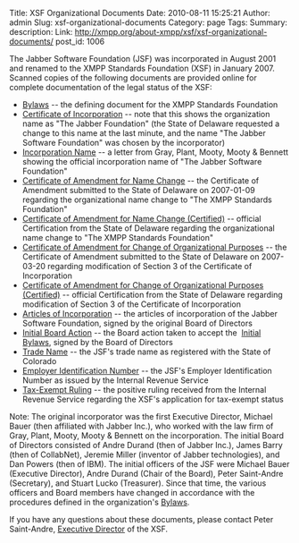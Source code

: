 Title: XSF Organizational Documents
Date: 2010-08-11 15:25:21
Author: admin
Slug: xsf-organizational-documents
Category: page
Tags: 
Summary: description:
Link: http://xmpp.org/about-xmpp/xsf/xsf-organizational-documents/
post_id: 1006


The Jabber Software Foundation (JSF) was incorporated in August 2001 and renamed to the XMPP Standards Foundation (XSF) in 
January 2007. Scanned copies of the following documents are provided online for complete documentation of the legal status of 
the XSF:

* [Bylaws](/pages/xsf-bylaws.html) -- the defining document for the XMPP Standards Foundation 
* [Certificate of Incorporation](/xsf/docs/JSF-Certificate-Of-Incorporation.pdf) -- note that this shows the organization 
name as "The Jabber Foundation" (the State of Delaware requested a change to this name at the last minute, and the name 
"The Jabber Software Foundation" was chosen by the incorporator) 
* [Incorporation Name](/xsf/docs/JSF-Incorporation-Name.pdf) -- a letter from Gray, Plant, Mooty, Mooty & Bennett showing 
the official incorporation name of "The Jabber Software Foundation" 
* [Certificate of Amendment for Name Change](/xsf/docs/XSF-Certificate-Of-Amendment-Name.pdf) -- the Certificate of Amendment 
submitted to the State of Delaware on 2007-01-09 regarding the organizational name change to "The XMPP Standards Foundation" 
* [Certificate of Amendment for Name Change (Certified)](/xsf/docs/XSF-Certificate-Of-Amendment-Name-Certified.pdf) -- 
official Certification from the State of Delaware regarding the organizational name change to "The XMPP Standards Foundation" 
* [Certificate of Amendment for Change of Organizational Purposes](/xsf/docs/XSF-Certificate-Of-Amendment-Purposes.pdf) -- 
the Certificate of Amendment submitted to the State of Delaware on 2007-03-20 regarding modification of Section 3 of the 
Certificate of Incorporation 
* [Certificate of Amendment for Change of Organizational Purposes (Certified)](/xsf/docs/XSF-Certificate-Of-Amendment-Purposes-Certified.pdf) -- 
official Certification from the State of Delaware regarding modification of Section 3 of the Certificate of Incorporation 
* [Articles of Incorporation](/xsf/docs/JSF-Articles-Of-Incorporation.pdf) -- the articles of incorporation of the Jabber Software 
Foundation, signed by the original Board of Directors 
* [Initial Board Action](/xsf/docs/JSF-Initial-Board-Action.pdf) -- the Board action taken to accept the 
[Initial Bylaws](http://xmpp.org/xsf/docs/JSF-Initial-Bylaws.pdf), signed by the Board of Directors 
* [Trade Name](/xsf/docs/JSF-Trade-Name.pdf) -- the JSF's trade name as registered with the State of Colorado 
* [Employer Identification Number](/xsf/docs/JSF-EIN.pdf) -- the JSF's Employer Identification Number as issued by the Internal 
Revenue Service 
* [Tax-Exempt Ruling](/xsf/docs/XSF-Tax-Exempt-Ruling-2007.pdf) -- the positive ruling received from the Internal Revenue Service 
regarding the XSF's application for tax-exempt status

Note: The original incorporator was the first Executive Director, Michael Bauer (then affiliated with Jabber Inc.), who 
worked with the law firm of Gray, Plant, Mooty, Mooty & Bennett on the incorporation. The initial Board of Directors 
consisted of Andre Durand (then of Jabber Inc.), James Barry (then of CollabNet), Jeremie Miller (inventor of Jabber 
technologies), and Dan Powers (then of IBM). The initial officers of the JSF were Michael Bauer (Executive Director), Andre 
Durand (Chair of the Board), Peter Saint-Andre (Secretary), and Stuart Lucko (Treasurer). Since that time, the various 
officers and Board members have changed in accordance with the procedures defined in the 
organization's [Bylaws](/pages/xsf-bylaws.html).

If you have any questions about these documents, please contact Peter Saint-Andre, [Executive 
Director](/pages/xsf-people.html#exec) of the XSF.

